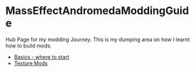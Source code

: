 # MassEffectAndromedaModdingGuide

Hub Page for my modding Journey. This is my dumping area on how I learnt how to build mods.

* [Basics - where to start](Basics/README.md)
* [Texture Mods](TextureModding/README.md)
